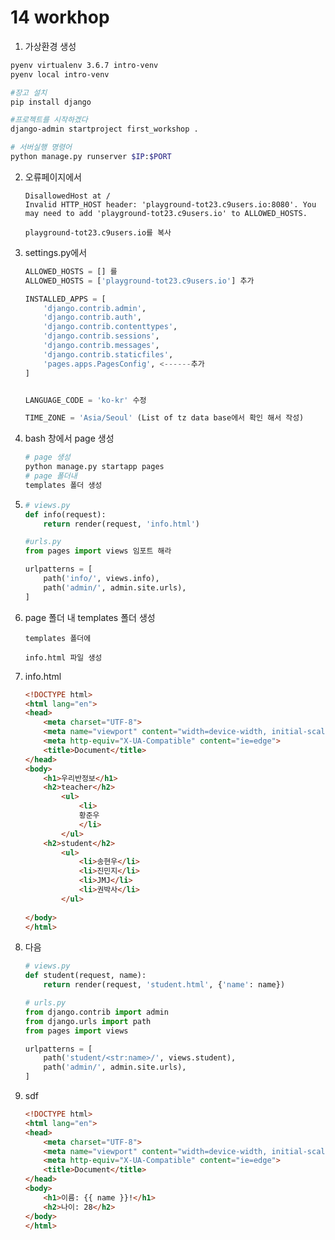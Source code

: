 #  14 workhop

1. 가상환경 생성

```bash
pyenv virtualenv 3.6.7 intro-venv
pyenv local intro-venv

#장고 설치
pip install django

#프로젝트를 시작하겠다
django-admin startproject first_workshop .

# 서버실행 명령어
python manage.py runserver $IP:$PORT
```



2. 오류페이지에서 

   ```
   DisallowedHost at /
   Invalid HTTP_HOST header: 'playground-tot23.c9users.io:8080'. You may need to add 'playground-tot23.c9users.io' to ALLOWED_HOSTS.
   
   playground-tot23.c9users.io를 복사
   ```

   

3. settings.py에서 

   ```python
   ALLOWED_HOSTS = [] 를
   ALLOWED_HOSTS = ['playground-tot23.c9users.io'] 추가
   
   INSTALLED_APPS = [
       'django.contrib.admin',
       'django.contrib.auth',
       'django.contrib.contenttypes',
       'django.contrib.sessions',
       'django.contrib.messages',
       'django.contrib.staticfiles',
       'pages.apps.PagesConfig', <------추가
   ]
   
   
   LANGUAGE_CODE = 'ko-kr' 수정
   
   TIME_ZONE = 'Asia/Seoul' (List of tz data base에서 확인 해서 작성)
   ```

4. bash 창에서 page  생성

   ```bash
   # page 생성
   python manage.py startapp pages
   # page 폴더내 
   templates 폴더 생성
   ```

5. ```python
   # views.py
   def info(request):
       return render(request, 'info.html')
   
   #urls.py
   from pages import views 임포트 해라
   
   urlpatterns = [
       path('info/', views.info),
       path('admin/', admin.site.urls),
   ]
   
   ```

6. page 폴더 내 templates 폴더 생성

   ```
   templates 폴더에
   
   info.html 파일 생성
   ```

7. info.html

   ```html
   <!DOCTYPE html>
   <html lang="en">
   <head>
       <meta charset="UTF-8">
       <meta name="viewport" content="width=device-width, initial-scale=1.0">
       <meta http-equiv="X-UA-Compatible" content="ie=edge">
       <title>Document</title>
   </head>
   <body>
       <h1>우리반정보</h1>
       <h2>teacher</h2>
           <ul>
               <li>
               황준우
               </li>
           </ul>
       <h2>student</h2>
           <ul>
               <li>송현우</li>
               <li>진민지</li>
               <li>JMJ</li>
               <li>권박사</li>
           </ul>
           
   </body>
   </html>
   ```

   

8. 다음 

   ```python
   # views.py
   def student(request, name):
       return render(request, 'student.html', {'name': name})
   
   # urls.py
   from django.contrib import admin
   from django.urls import path
   from pages import views
   
   urlpatterns = [
       path('student/<str:name>/', views.student),
       path('admin/', admin.site.urls),
   ]
   ```

9. sdf

   ```html
   <!DOCTYPE html>
   <html lang="en">
   <head>
       <meta charset="UTF-8">
       <meta name="viewport" content="width=device-width, initial-scale=1.0">
       <meta http-equiv="X-UA-Compatible" content="ie=edge">
       <title>Document</title>
   </head>
   <body>
       <h1>이름: {{ name }}!</h1>
       <h2>나이: 28</h2>
   </body>
   </html>
   ```

   